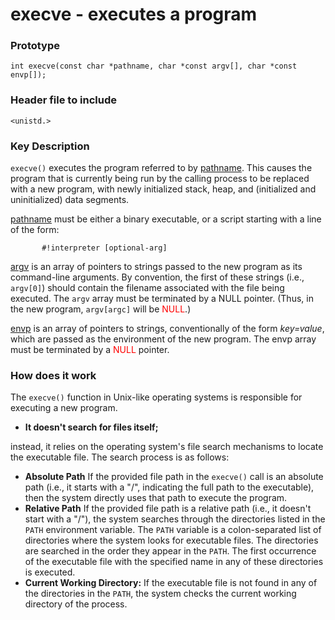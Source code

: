 # execve - executes a program

### Prototype
`int execve(const char *pathname, char *const argv[], char *const envp[]);`

### Header file to include
`<unistd.>`

### Key Description
`execve()` executes the program referred to by <u>pathname</u>.  This causes the program that is currently being run by the calling process to be replaced with a new program, with newly initialized stack, heap, and (initialized and uninitialized) data segments.

<u>pathname</u> must be either a binary executable, or a script starting
       with a line of the form:

           #!interpreter [optional-arg] 

<u>argv</u> is an array of pointers to strings passed to the new program as its command-line arguments.  By convention, the first of these strings (i.e., `argv[0]`) should contain the filename associated with the file being executed.  The `argv` array must be terminated by a NULL pointer.  (Thus, in the new program, `argv[argc]` will be <span style="color: red;">NULL</span>.)

<u>envp</u> is an array of pointers to strings, conventionally of the form _key=value_, which are passed as the environment of the new program. The envp array must be terminated by a <span style="color: red;">NULL</span> pointer.

### How does it work
The `execve()` function in Unix-like operating systems is responsible for executing a new program. 
   * **It doesn't search for files itself;**

instead, it relies on the operating system's file search mechanisms to locate the executable file. The search process is as follows:

* **Absolute Path**
    If the provided file path in the `execve()` call is an absolute path (i.e., it starts with a "/", indicating the full path to the executable), then the system directly uses that path to execute the program.
* **Relative Path**
    If the provided file path is a relative path (i.e., it doesn't start with a "/"), the system searches through the directories listed in the `PATH` environment variable.
    The `PATH` variable is a colon-separated list of directories where the system looks for executable files.
    The directories are searched in the order they appear in the `PATH`. The first occurrence of the executable file with the specified name in any of these directories is executed.
* **Current Working Directory:**
    If the executable file is not found in any of the directories in the `PATH`, the system checks the current working directory of the process.
